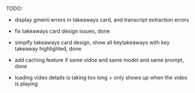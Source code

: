 TODO: 

- display gmeini errors in takeaways card, and transcript extraction errors
- fix takeaways card design issues, done 
- simplfy takeaways card design, show all keytakeaways with key takeaway highlighted, done 

- add caching feature if same vidoe and same model and same prompt, done 


- loading video details is taking too long + only shows up when the video is playing 

